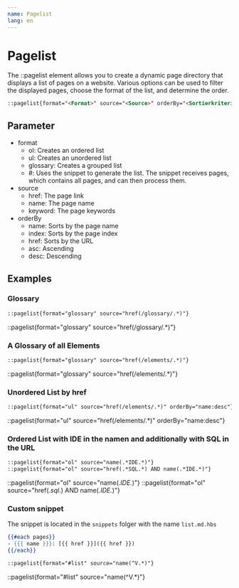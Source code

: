 ```yaml
---
name: Pagelist
lang: en
---
```


# Pagelist

The ::pagelist element allows you to create a dynamic page directory that displays a list of pages on a website. Various options can be used to filter the displayed pages, choose the format of the list, and determine the order.

```md
::pagelist{format="<Format>" source="<Source>" orderBy="<Sortierkriterium>"}
```

## Parameter

- format
  - ol: Creates an ordered list
  - ul: Creates an unordered list
  - glossary: Creates a grouped list
  - #<snippet>: Uses the snippet to generate the list. The snippet receives pages, which contains all pages, and can then process them.
- source
  - href: The page link
  - name: The page name
  - keyword: The page keywords
- orderBy
  - name: Sorts by the page name
  - index: Sorts by the page index
  - href: Sorts by the URL
  - asc: Ascending
  - desc: Descending

## Examples

### Glossary

```md
::pagelist{format="glossary" source="href(/glossary/.*)"}
```

::pagelist{format="glossary" source="href(/glossary/.*)"}

### A Glossary of all Elements

```md
::pagelist{format="glossary" source="href(/elements/.*)"}
```

::pagelist{format="glossary" source="href(/elements/.*)"}

### Unordered List by href

```md
::pagelist{format="ul" source="href(/elements/.*)" orderBy="name:desc"}
```

::pagelist{format="ul" source="href(/elements/.*)" orderBy="name:desc"}

### Ordered List with IDE in the namen and additionally with SQL in the URL

```md
::pagelist{format="ol" source="name(.*IDE.*)"}
::pagelist{format="ol" source="href(.*SQL.*) AND name(.*IDE.*)"}
```

::pagelist{format="ol" source="name(.*IDE.*)"}
::pagelist{format="ol" source="href(.*sql.*) AND name(.*IDE.*)"}

### Custom snippet

The snippet is located in the `snippets` folger with the name `list.md.hbs`
```hbs
{{#each pages}}
- {{{ name }}}: [{{ href }}]({{ href }})
{{/each}}
```

```md
::pagelist{format="#list" source="name(^V.*)"}
```

::pagelist{format="#list" source="name(^V.*)"}
